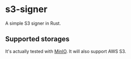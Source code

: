 # s3-signer
A simple S3 signer in Rust.

## Supported storages
It's actually tested with [MinIO](https://min.io/).
It will also support AWS S3.
